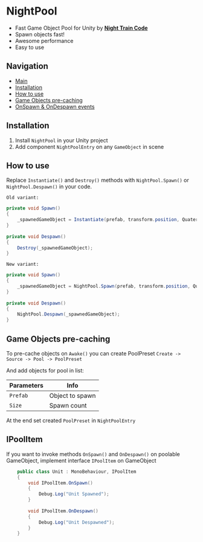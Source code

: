 # NightPool
* Fast Game Object Pool for Unity by [**Night Train Code**](https://www.youtube.com/c/NightTrainCode/)
* Spawn objects fast!
* Awesome performance
* Easy to use

## Navigation

* [Main](#nightpool)
* [Installation](#installation)
* [How to use](#how-to-use)
* [Game Objects pre-caching](#game-objects-pre-caching)
* [OnSpawn & OnDespawn events](#ipoolitem)

## Installation

1. Install `NightPool` in your Unity project
2. Add component `NightPoolEntry` on any `GameObject` in scene

## How to use

Replace `Instantiate()` and `Destroy()` methods with `NightPool.Spawn()` or `NightPool.Despawn()` in your code.

`Old variant:`

```csharp
private void Spawn()
{
    _spawnedGameObject = Instantiate(prefab, transform.position, Quaternion.identity);
}
        
private void Despawn()
{
    Destroy(_spawnedGameObject);
}
```

`New variant:`

```csharp
private void Spawn()
{
    _spawnedGameObject = NightPool.Spawn(prefab, transform.position, Quaternion.identity);
}
        
private void Despawn()
{
    NightPool.Despawn(_spawnedGameObject);
}
```

## Game Objects pre-caching

To pre-cache objects on `Awake()` you can create PoolPreset `Create -> Source -> Pool -> PoolPreset`

And add objects for pool in list:

| Parameters | Info |
| ------ | ------ |
| `Prefab` | Object to spawn |
| `Size` | Spawn count |

At the end set created `PoolPreset` in `NightPoolEntry`

## IPoolItem

If you want to invoke methods `OnSpawn()` and `OnDespawn()` on poolable GameObject, implement interface `IPoolItem` on GameObject

```csharp
    public class Unit : MonoBehaviour, IPoolItem
    {
        void IPoolItem.OnSpawn()
        {
            Debug.Log("Unit Spawned");
        }
        
        void IPoolItem.OnDespawn()
        {
            Debug.Log("Unit Despawned");
        }
    }
```
